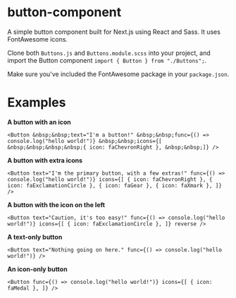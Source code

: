 # button-component

A simple button component built for Next.js using React and Sass. It uses FontAwesome icons.

Clone both `Buttons.js` and `Buttons.module.scss` into your project, and import the Button component `import { Button } from "./Buttons";`.

Make sure you've included the FontAwesome package in your `package.json`.

# Examples

**A button with an icon**

`<Button
&nbsp;&nbsp;text="I'm a button!"
&nbsp;&nbsp;func={() => console.log("hello world!")}
&nbsp;&nbsp;icons={[
&nbsp;&nbsp;&nbsp;&nbsp;{ icon: faChevronRight },
&nbsp;&nbsp;]}
/>`

**A button with extra icons**

`<Button
  text="I'm the primary button, with a few extras!"
  func={() => console.log("hello world!")}
  icons={[
    { icon: faChevronRight },
    { icon: faExclamationCircle },
    { icon: faGear },
    { icon: faXmark },
  ]}
/>`

**A button with the icon on the left**

`<Button
  text="Caution, it's too easy!"
  func={() => console.log("hello world!")}
  icons={[
    { icon: faExclamationCircle },
  ]}
  reverse
/>`

**A text-only button**

`<Button
  text="Nothing going on here."
  func={() => console.log("hello world!")}
/>`

**An icon-only button**

`<Button
  func={() => console.log("hello world!")}
  icons={[
    { icon: faMedal },
  ]}
/>`
